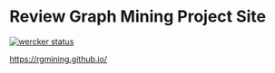 # Review Graph Mining Project Site
[![wercker status](https://app.wercker.com/status/9cd7d8c41f1f824e7f1fc255640742ef/s/master "wercker status")](https://app.wercker.com/project/byKey/9cd7d8c41f1f824e7f1fc255640742ef)

https://rgmining.github.io/
